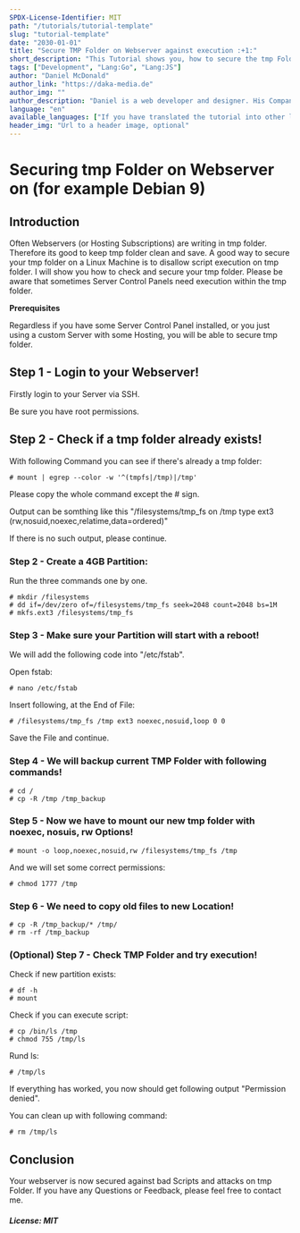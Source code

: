 ```yaml
---
SPDX-License-Identifier: MIT
path: "/tutorials/tutorial-template"
slug: "tutorial-template"
date: "2030-01-01"
title: "Secure TMP Folder on Webserver against execution :+1:"
short_description: "This Tutorial shows you, how to secure the tmp Folder within a Webserver, against script execution"
tags: ["Development", "Lang:Go", "Lang:JS"]
author: "Daniel McDonald"
author_link: "https://daka-media.de"
author_img: ""
author_description: "Daniel is a web developer and designer. His Company was founded in 2013"
language: "en"
available_languages: ["If you have translated the tutorial into other languages, please enter the languages according to ISO 639-1 here."]
header_img: "Url to a header image, optional"
---
```


<!-- This where the actual tutorial begins, with the title: -->

# Securing tmp Folder on Webserver on (for example Debian 9)

## Introduction

Often Webservers (or Hosting Subscriptions) are writing in tmp folder. Therefore its good to keep tmp folder clean and save. A good way to secure your tmp folder on a Linux Machine is to disallow script execution on tmp folder. I will show you how to check and secure your tmp folder. Please be aware that sometimes Server Control Panels need execution within the tmp folder.

**Prerequisites**

Regardless if you have some Server Control Panel installed, or you just using a custom Server with some Hosting, you will be able to secure tmp folder.

## Step 1 - Login to your Webserver!

Firstly login to your Server via SSH.

Be sure you have root permissions. 


## Step 2 - Check if a tmp folder already exists!

With following Command you can see if there's already a tmp folder:

```
# mount | egrep --color -w '^(tmpfs|/tmp)|/tmp'
```
Please copy the whole command except the # sign.

Output can be somthing like this "/filesystems/tmp_fs on /tmp type ext3 (rw,nosuid,noexec,relatime,data=ordered)"

If there is no such output, please continue. 

### Step 2 - Create a 4GB Partition:

Run the three commands one by one.

```
# mkdir /filesystems
# dd if=/dev/zero of=/filesystems/tmp_fs seek=2048 count=2048 bs=1M
# mkfs.ext3 /filesystems/tmp_fs

```

### Step 3 - Make sure your Partition will start with a reboot!

We will add the following code into "/etc/fstab".

Open fstab:

```
# nano /etc/fstab

```

Insert following, at the End of File:

```
# /filesystems/tmp_fs /tmp ext3 noexec,nosuid,loop 0 0

```

Save the File and continue.

### Step 4 - We will backup current TMP Folder with following commands!

```
# cd /
# cp -R /tmp /tmp_backup
```

### Step 5 - Now we have to mount our new tmp folder with noexec, nosuis, rw Options!

```
# mount -o loop,noexec,nosuid,rw /filesystems/tmp_fs /tmp
```

And we will set some correct permissions:

```
# chmod 1777 /tmp
```

### Step 6 - We need to copy old files to new Location!

```
# cp -R /tmp_backup/* /tmp/
# rm -rf /tmp_backup
```




### (Optional) Step 7 - Check TMP Folder and try execution!

Check if new partition exists:

```
# df -h
# mount
```

Check if you can execute script: 

```
# cp /bin/ls /tmp
# chmod 755 /tmp/ls
```

Rund ls:

```
# /tmp/ls
```

If everything has worked, you now should get following output "Permission denied".

You can clean up with following command: 

```
# rm /tmp/ls
```

## Conclusion

Your webserver is now secured against bad Scripts and attacks on tmp Folder. If you have any Questions or Feedback, please feel free to contact me.


##### License: MIT

<!---

Contributors's Certificate of Origin

By making a contribution to this project, I certify that:

(a) The contribution was created in whole or in part by me and I have
    the right to submit it under the license indicated in the file; or

(b) The contribution is based upon previous work that, to the best of my
    knowledge, is covered under an appropriate license and I have the
    right under that license to submit that work with modifications,
    whether created in whole or in part by me, under the same license
    (unless I am permitted to submit under a different license), as
    indicated in the file; or

(c) The contribution was provided directly to me by some other person
    who certified (a), (b) or (c) and I have not modified it.

(d) I understand and agree that this project and the contribution are
    public and that a record of the contribution (including all personal
    information I submit with it, including my sign-off) is maintained
    indefinitely and may be redistributed consistent with this project
    or the license(s) involved.

Signed-off-by: [submitter's name and email address here]

-->
